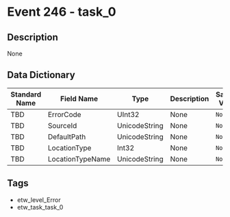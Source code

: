 # Event 246 - task_0

## Description
None

## Data Dictionary
|Standard Name|Field Name|Type|Description|Sample Value|
|---|---|---|---|---|
|TBD|ErrorCode|UInt32|None|`None`|
|TBD|SourceId|UnicodeString|None|`None`|
|TBD|DefaultPath|UnicodeString|None|`None`|
|TBD|LocationType|Int32|None|`None`|
|TBD|LocationTypeName|UnicodeString|None|`None`|

## Tags
* etw_level_Error
* etw_task_task_0